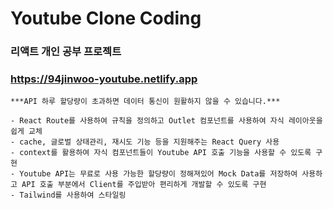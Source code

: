 # Youtube Clone Coding

### 리액트 개인 공부 프로젝트

### <https://94jinwoo-youtube.netlify.app>

    ***API 하루 할당량이 초과하면 데이터 통신이 원활하지 않을 수 있습니다.***

    - React Route를 사용하여 규칙을 정의하고 Outlet 컴포넌트를 사용하여 자식 레이아웃을 쉽게 교체
    - cache, 글로벌 상태관리, 재시도 기능 등을 지원해주는 React Query 사용
    - context를 활용하여 자식 컴포넌트들이 Youtube API 호출 기능을 사용할 수 있도록 구현
    - Youtube API는 무료로 사용 가능한 할당량이 정해져있어 Mock Data를 저장하여 사용하고 API 호출 부분에서 Client를 주입받아 편리하게 개발할 수 있도록 구현
    - Tailwind를 사용하여 스타일링
